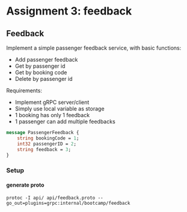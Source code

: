 # Assignment 3: feedback

## Feedback
Implement a simple passenger feedback service, with basic functions:

* Add passenger feedback
* Get by passenger id
* Get by booking code
* Delete by passenger id

Requirements:

* Implement gRPC server/client
* Simply use local variable as storage
* 1 booking has only 1 feedback
* 1 passenger can add multiple feedbacks

```proto
message PassengerFeedback {
    string bookingCode = 1;
    int32 passengerID = 2;
    string feedback = 3;
}
```

### Setup

#### generate proto

```shell script
protoc -I api/ api/feedback.proto --go_out=plugins=grpc:internal/bootcamp/feedback
```